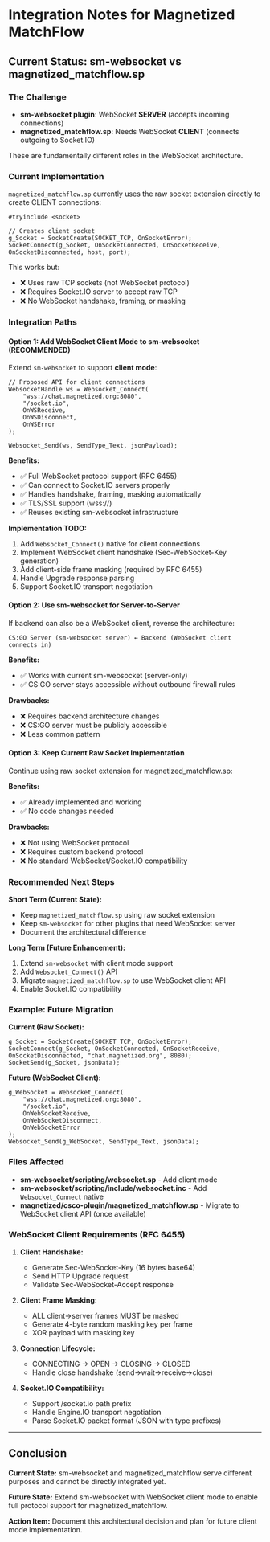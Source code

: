 # Integration Notes for Magnetized MatchFlow

## Current Status: sm-websocket vs magnetized_matchflow.sp

### The Challenge

- **sm-websocket plugin**: WebSocket **SERVER** (accepts incoming connections)
- **magnetized_matchflow.sp**: Needs WebSocket **CLIENT** (connects outgoing to Socket.IO)

These are fundamentally different roles in the WebSocket architecture.

### Current Implementation

`magnetized_matchflow.sp` currently uses the raw socket extension directly to create CLIENT connections:

```sourcepawn
#tryinclude <socket>

// Creates client socket
g_Socket = SocketCreate(SOCKET_TCP, OnSocketError);
SocketConnect(g_Socket, OnSocketConnected, OnSocketReceive, OnSocketDisconnected, host, port);
```

This works but:
- ❌ Uses raw TCP sockets (not WebSocket protocol)
- ❌ Requires Socket.IO server to accept raw TCP
- ❌ No WebSocket handshake, framing, or masking

### Integration Paths

#### Option 1: Add WebSocket Client Mode to sm-websocket (RECOMMENDED)

Extend `sm-websocket` to support **client mode**:

```sourcepawn
// Proposed API for client connections
WebsocketHandle ws = Websocket_Connect(
    "wss://chat.magnetized.org:8080",
    "/socket.io",
    OnWSReceive,
    OnWSDisconnect,
    OnWSError
);

Websocket_Send(ws, SendType_Text, jsonPayload);
```

**Benefits:**
- ✅ Full WebSocket protocol support (RFC 6455)
- ✅ Can connect to Socket.IO servers properly
- ✅ Handles handshake, framing, masking automatically
- ✅ TLS/SSL support (wss://)
- ✅ Reuses existing sm-websocket infrastructure

**Implementation TODO:**
1. Add `Websocket_Connect()` native for client connections
2. Implement WebSocket client handshake (Sec-WebSocket-Key generation)
3. Add client-side frame masking (required by RFC 6455)
4. Handle Upgrade response parsing
5. Support Socket.IO transport negotiation

#### Option 2: Use sm-websocket for Server-to-Server

If backend can also be a WebSocket client, reverse the architecture:

```
CS:GO Server (sm-websocket server) ← Backend (WebSocket client connects in)
```

**Benefits:**
- ✅ Works with current sm-websocket (server-only)
- ✅ CS:GO server stays accessible without outbound firewall rules

**Drawbacks:**
- ❌ Requires backend architecture changes
- ❌ CS:GO server must be publicly accessible
- ❌ Less common pattern

#### Option 3: Keep Current Raw Socket Implementation

Continue using raw socket extension for magnetized_matchflow.sp:

**Benefits:**
- ✅ Already implemented and working
- ✅ No code changes needed

**Drawbacks:**
- ❌ Not using WebSocket protocol
- ❌ Requires custom backend protocol
- ❌ No standard WebSocket/Socket.IO compatibility

### Recommended Next Steps

**Short Term (Current State):**
- Keep `magnetized_matchflow.sp` using raw socket extension
- Keep `sm-websocket` for other plugins that need WebSocket server
- Document the architectural difference

**Long Term (Future Enhancement):**
1. Extend `sm-websocket` with client mode support
2. Add `Websocket_Connect()` API
3. Migrate `magnetized_matchflow.sp` to use WebSocket client API
4. Enable Socket.IO compatibility

### Example: Future Migration

**Current (Raw Socket):**
```sourcepawn
g_Socket = SocketCreate(SOCKET_TCP, OnSocketError);
SocketConnect(g_Socket, OnSocketConnected, OnSocketReceive, OnSocketDisconnected, "chat.magnetized.org", 8080);
SocketSend(g_Socket, jsonData);
```

**Future (WebSocket Client):**
```sourcepawn
g_WebSocket = Websocket_Connect(
    "wss://chat.magnetized.org:8080",
    "/socket.io",
    OnWebSocketReceive,
    OnWebSocketDisconnect,
    OnWebSocketError
);
Websocket_Send(g_WebSocket, SendType_Text, jsonData);
```

### Files Affected

- **sm-websocket/scripting/websocket.sp** - Add client mode
- **sm-websocket/scripting/include/websocket.inc** - Add `Websocket_Connect` native
- **magnetized/csco-plugin/magnetized_matchflow.sp** - Migrate to WebSocket client API (once available)

### WebSocket Client Requirements (RFC 6455)

1. **Client Handshake:**
   - Generate Sec-WebSocket-Key (16 bytes base64)
   - Send HTTP Upgrade request
   - Validate Sec-WebSocket-Accept response

2. **Client Frame Masking:**
   - ALL client→server frames MUST be masked
   - Generate 4-byte random masking key per frame
   - XOR payload with masking key

3. **Connection Lifecycle:**
   - CONNECTING → OPEN → CLOSING → CLOSED
   - Handle close handshake (send→wait→receive→close)

4. **Socket.IO Compatibility:**
   - Support /socket.io path prefix
   - Handle Engine.IO transport negotiation
   - Parse Socket.IO packet format (JSON with type prefixes)

---

## Conclusion

**Current State:** sm-websocket and magnetized_matchflow serve different purposes and cannot be directly integrated yet.

**Future State:** Extend sm-websocket with WebSocket client mode to enable full protocol support for magnetized_matchflow.

**Action Item:** Document this architectural decision and plan for future client mode implementation.
